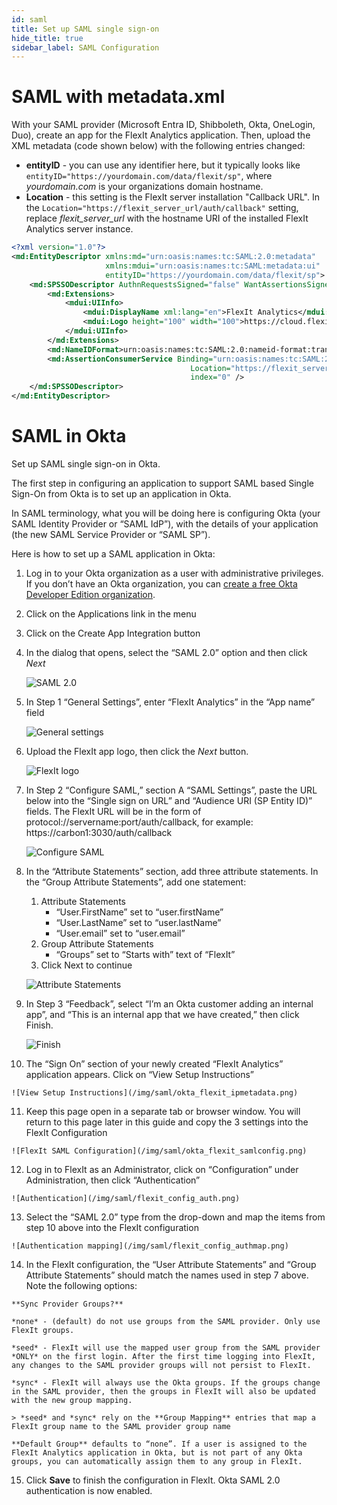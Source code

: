```yaml
---
id: saml
title: Set up SAML single sign-on
hide_title: true
sidebar_label: SAML Configuration
---
```


# SAML with metadata.xml

With your SAML provider (Microsoft Entra ID, Shibboleth, Okta, OneLogin, Duo), create an app for the FlexIt Analytics application. Then, upload the XML metadata (code shown below) with the following entries changed:
* **entityID** - you can use any identifier here, but it typically looks like `entityID="https://yourdomain.com/data/flexit/sp"`, where *yourdomain.com* is your organizations domain hostname.
* **Location** - this setting is the FlexIt server installation "Callback URL". In the `Location="https://flexit_server_url/auth/callback"` setting, replace *flexit_server_url* with the hostname URI of the installed FlexIt Analytics server instance.

```xml
<?xml version="1.0"?>
<md:EntityDescriptor xmlns:md="urn:oasis:names:tc:SAML:2.0:metadata"
                     xmlns:mdui="urn:oasis:names:tc:SAML:metadata:ui"
                     entityID="https://yourdomain.com/data/flexit/sp">
    <md:SPSSODescriptor AuthnRequestsSigned="false" WantAssertionsSigned="false" protocolSupportEnumeration="urn:oasis:names:tc:SAML:2.0:protocol">
        <md:Extensions>
            <mdui:UIInfo>
                <mdui:DisplayName xml:lang="en">FlexIt Analytics</mdui:DisplayName>
                <mdui:Logo height="100" width="100">https://cloud.flexitanalytics.com/img/flexicon.png</mdui:Logo>
            </mdui:UIInfo>
        </md:Extensions>
        <md:NameIDFormat>urn:oasis:names:tc:SAML:2.0:nameid-format:transient</md:NameIDFormat>
        <md:AssertionConsumerService Binding="urn:oasis:names:tc:SAML:2.0:bindings:HTTP-POST"
                                        Location="https://flexit_server_url/auth/callback"
                                        index="0" />
    </md:SPSSODescriptor>
</md:EntityDescriptor>
```

# SAML in Okta

Set up SAML single sign-on in Okta.

The first step in configuring an application to support SAML based Single Sign-On from Okta is to set up an application in Okta.

In SAML terminology, what you will be doing here is configuring Okta (your SAML Identity Provider or “SAML IdP”), with the details of your application (the new SAML Service Provider or “SAML SP”).

Here is how to set up a SAML application in Okta:

1.  Log in to your Okta organization as a user with administrative privileges. If you don’t have an Okta organization, you can [create a free Okta Developer Edition organization](https://developer.okta.com/signup/).

2.  Click on the Applications link in the menu

3.  Click on the Create App Integration button

4.  In the dialog that opens, select the “SAML 2.0” option and then click *Next*

    ![SAML 2.0](/img/saml/okta_flexit_new.png)

5.  In Step 1 “General Settings”, enter “FlexIt Analytics” in the “App name” field

    ![General settings](/img/saml/okta_flexit_generalsettings.png)

6.  Upload the FlexIt app logo, then click the *Next* button.

    ![FlexIt logo](/img/saml/X.png)

7.  In Step 2 “Configure SAML,” section A “SAML Settings”, paste the URL below into the “Single sign on URL” and “Audience URI (SP Entity ID)” fields. The FlexIt URL will be in the form of protocol://servername:port/auth/callback, for example: https://carbon1:3030/auth/callback

    ![Configure SAML](/img/saml/okta_flexit_samlsettingsgeneral.png)

8.  In the “Attribute Statements” section, add three attribute statements. In the “Group Attribute Statements”, add one statement:
    1.  Attribute Statements
        *   “User.FirstName” set to “user.firstName”
        *   “User.LastName” set to “user.lastName”
        *   “User.email” set to “user.email”
    2.  Group Attribute Statements
        *   “Groups” set to “Starts with” text of “FlexIt”
    3.  Click Next to continue

    ![Attribute Statements](/img/saml/okta_flexit_generalattributes.png)

9.  In Step 3 “Feedback”, select “I’m an Okta customer adding an internal app”, and “This is an internal app that we have created,” then click Finish.

    ![Finish](/img/saml/okta_flexit_finish.png)

10.  The “Sign On” section of your newly created “FlexIt Analytics” application appears. Click on “View Setup Instructions”

    ![View Setup Instructions](/img/saml/okta_flexit_ipmetadata.png)

11.  Keep this page open in a separate tab or browser window. You will return to this page later in this guide and copy the 3 settings into the FlexIt Configuration

    ![FlexIt SAML Configuration](/img/saml/okta_flexit_samlconfig.png)

12.  Log in to FlexIt as an Administrator, click on “Configuration” under Administration, then click “Authentication”

    ![Authentication](/img/saml/flexit_config_auth.png)

13.  Select the “SAML 2.0” type from the drop-down and map the items from step 10 above into the FlexIt configuration

    ![Authentication mapping](/img/saml/flexit_config_authmap.png)

14.  In the FlexIt configuration, the “User Attribute Statements” and “Group Attribute Statements” should match the names used in step 7 above. Note the following options:

    **Sync Provider Groups?**

    *none* - (default) do not use groups from the SAML provider. Only use FlexIt groups.

    *seed* - FlexIt will use the mapped user group from the SAML provider *ONLY* on the first login. After the first time logging into FlexIt, any changes to the SAML provider groups will not persist to FlexIt.

    *sync* - FlexIt will always use the Okta groups. If the groups change in the SAML provider, then the groups in FlexIt will also be updated with the new group mapping.

    > *seed* and *sync* rely on the **Group Mapping** entries that map a FlexIt group name to the SAML provider group name

    **Default Group** defaults to “none”. If a user is assigned to the FlexIt Analytics application in Okta, but is not part of any Okta groups, you can automatically assign them to any group in FlexIt.

15.  Click **Save** to finish the configuration in FlexIt. Okta SAML 2.0 authentication is now enabled.
